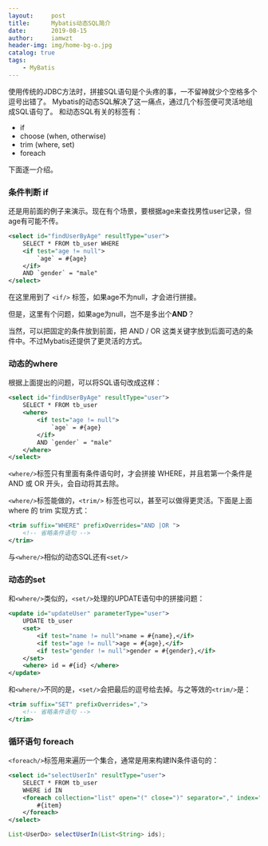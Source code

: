 ```yaml
---
layout:     post
title:      Mybatis动态SQL简介
date:       2019-08-15
author:     iamwzt
header-img: img/home-bg-o.jpg
catalog: true
tags:
    - MyBatis
---
```

使用传统的JDBC方法时，拼接SQL语句是个头疼的事，一不留神就少个空格多个逗号出错了。
Mybatis的动态SQL解决了这一痛点，通过几个标签便可灵活地组成SQL语句了。
和动态SQL有关的标签有：
- if
- choose (when, otherwise)
- trim (where, set)
- foreach

下面逐一介绍。

### 条件判断 if
还是用前面的例子来演示。现在有个场景，要根据age来查找男性user记录，但age有可能不传。
```xml
<select id="findUserByAge" resultType="user">
    SELECT * FROM tb_user WHERE 
    <if test="age != null">
        `age` = #{age}
    </if>
    AND `gender` = "male"
</select>
```
在这里用到了 `<if/>` 标签，如果age不为null，才会进行拼接。

但是，这里有个问题，如果age为null，岂不是多出个**AND**？

当然，可以把固定的条件放到前面，把 AND / OR 这类关键字放到后面可选的条件中。不过Mybatis还提供了更灵活的方式。

### 动态的where
根据上面提出的问题，可以将SQL语句改成这样：
```xml
<select id="findUserByAge" resultType="user">
    SELECT * FROM tb_user
    <where>
        <if test="age != null">
            `age` = #{age}
        </if>
        AND `gender` = "male"
    </where>
</select>
```
`<where/>`标签只有里面有条件语句时，才会拼接 WHERE，并且若第一个条件是 AND 或 OR 开头，会自动将其去除。

`<where/>`标签能做的，`<trim/>` 标签也可以，甚至可以做得更灵活。下面是上面 where 的 trim 实现方式：
```xml
<trim suffix="WHERE" prefixOverrides="AND |OR ">
    <!-- 省略条件语句 -->
</trim>
```
与`<where/>`相似的动态SQL还有`<set/>`

### 动态的set
和`<where/>`类似的，`<set/>`处理的UPDATE语句中的拼接问题：
```xml
<update id="updateUser" parameterType="user">
    UPDATE tb_user
    <set>
        <if test="name != null">name = #{name},</if>
        <if test="age != null">age = #{age},</if>
        <if test="gender != null">gender = #{gender},</if>
    </set>
    <where> id = #{id} </where>
</update>
```
和`<where/>`不同的是，`<set/>`会把最后的逗号给去掉。与之等效的`<trim/>`是：
```xml
<trim suffix="SET" prefixOverrides=",">
    <!-- 省略条件语句 -->
</trim>
```

### 循环语句 foreach
`<foreach/>`标签用来遍历一个集合，通常是用来构建IN条件语句的：
```xml
<select id="selectUserIn" resultType="user">
    SELECT * FROM tb_user
    WHERE id IN
    <foreach collection="list" open="(" close=")" separator="," index="index" item="item">
        #{item}
    </foreach>
</select>
```
```java
List<UserDo> selectUserIn(List<String> ids);
```


